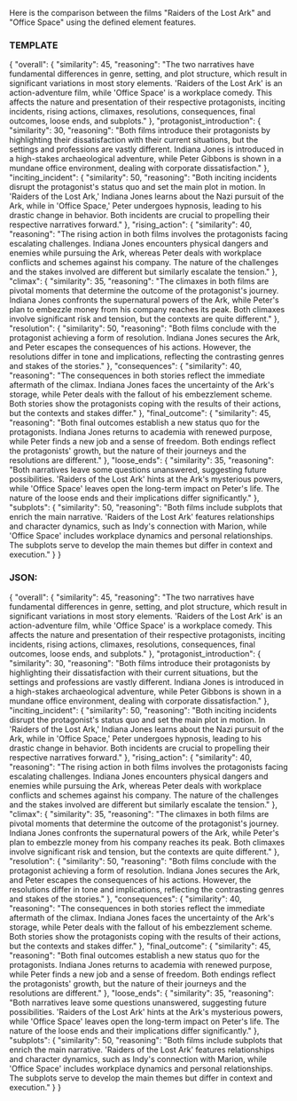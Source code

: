 Here is the comparison between the films "Raiders of the Lost Ark" and "Office Space" using the defined element features.

### TEMPLATE

{
    "overall": {
        "similarity": 45,
        "reasoning": "The two narratives have fundamental differences in genre, setting, and plot structure, which result in significant variations in most story elements. 'Raiders of the Lost Ark' is an action-adventure film, while 'Office Space' is a workplace comedy. This affects the nature and presentation of their respective protagonists, inciting incidents, rising actions, climaxes, resolutions, consequences, final outcomes, loose ends, and subplots."
    },
    "protagonist_introduction": {
        "similarity": 30,
        "reasoning": "Both films introduce their protagonists by highlighting their dissatisfaction with their current situations, but the settings and professions are vastly different. Indiana Jones is introduced in a high-stakes archaeological adventure, while Peter Gibbons is shown in a mundane office environment, dealing with corporate dissatisfaction."
    },
    "inciting_incident": {
        "similarity": 50,
        "reasoning": "Both inciting incidents disrupt the protagonist's status quo and set the main plot in motion. In 'Raiders of the Lost Ark,' Indiana Jones learns about the Nazi pursuit of the Ark, while in 'Office Space,' Peter undergoes hypnosis, leading to his drastic change in behavior. Both incidents are crucial to propelling their respective narratives forward."
    },
    "rising_action": {
        "similarity": 40,
        "reasoning": "The rising action in both films involves the protagonists facing escalating challenges. Indiana Jones encounters physical dangers and enemies while pursuing the Ark, whereas Peter deals with workplace conflicts and schemes against his company. The nature of the challenges and the stakes involved are different but similarly escalate the tension."
    },
    "climax": {
        "similarity": 35,
        "reasoning": "The climaxes in both films are pivotal moments that determine the outcome of the protagonist's journey. Indiana Jones confronts the supernatural powers of the Ark, while Peter's plan to embezzle money from his company reaches its peak. Both climaxes involve significant risk and tension, but the contexts are quite different."
    },
    "resolution": {
        "similarity": 50,
        "reasoning": "Both films conclude with the protagonist achieving a form of resolution. Indiana Jones secures the Ark, and Peter escapes the consequences of his actions. However, the resolutions differ in tone and implications, reflecting the contrasting genres and stakes of the stories."
    },
    "consequences": {
        "similarity": 40,
        "reasoning": "The consequences in both stories reflect the immediate aftermath of the climax. Indiana Jones faces the uncertainty of the Ark's storage, while Peter deals with the fallout of his embezzlement scheme. Both stories show the protagonists coping with the results of their actions, but the contexts and stakes differ."
    },
    "final_outcome": {
        "similarity": 45,
        "reasoning": "Both final outcomes establish a new status quo for the protagonists. Indiana Jones returns to academia with renewed purpose, while Peter finds a new job and a sense of freedom. Both endings reflect the protagonists' growth, but the nature of their journeys and the resolutions are different."
    },
    "loose_ends": {
        "similarity": 35,
        "reasoning": "Both narratives leave some questions unanswered, suggesting future possibilities. 'Raiders of the Lost Ark' hints at the Ark's mysterious powers, while 'Office Space' leaves open the long-term impact on Peter's life. The nature of the loose ends and their implications differ significantly."
    },
    "subplots": {
        "similarity": 50,
        "reasoning": "Both films include subplots that enrich the main narrative. 'Raiders of the Lost Ark' features relationships and character dynamics, such as Indy's connection with Marion, while 'Office Space' includes workplace dynamics and personal relationships. The subplots serve to develop the main themes but differ in context and execution."
    }
}

### JSON:

{
    "overall": {
        "similarity": 45,
        "reasoning": "The two narratives have fundamental differences in genre, setting, and plot structure, which result in significant variations in most story elements. 'Raiders of the Lost Ark' is an action-adventure film, while 'Office Space' is a workplace comedy. This affects the nature and presentation of their respective protagonists, inciting incidents, rising actions, climaxes, resolutions, consequences, final outcomes, loose ends, and subplots."
    },
    "protagonist_introduction": {
        "similarity": 30,
        "reasoning": "Both films introduce their protagonists by highlighting their dissatisfaction with their current situations, but the settings and professions are vastly different. Indiana Jones is introduced in a high-stakes archaeological adventure, while Peter Gibbons is shown in a mundane office environment, dealing with corporate dissatisfaction."
    },
    "inciting_incident": {
        "similarity": 50,
        "reasoning": "Both inciting incidents disrupt the protagonist's status quo and set the main plot in motion. In 'Raiders of the Lost Ark,' Indiana Jones learns about the Nazi pursuit of the Ark, while in 'Office Space,' Peter undergoes hypnosis, leading to his drastic change in behavior. Both incidents are crucial to propelling their respective narratives forward."
    },
    "rising_action": {
        "similarity": 40,
        "reasoning": "The rising action in both films involves the protagonists facing escalating challenges. Indiana Jones encounters physical dangers and enemies while pursuing the Ark, whereas Peter deals with workplace conflicts and schemes against his company. The nature of the challenges and the stakes involved are different but similarly escalate the tension."
    },
    "climax": {
        "similarity": 35,
        "reasoning": "The climaxes in both films are pivotal moments that determine the outcome of the protagonist's journey. Indiana Jones confronts the supernatural powers of the Ark, while Peter's plan to embezzle money from his company reaches its peak. Both climaxes involve significant risk and tension, but the contexts are quite different."
    },
    "resolution": {
        "similarity": 50,
        "reasoning": "Both films conclude with the protagonist achieving a form of resolution. Indiana Jones secures the Ark, and Peter escapes the consequences of his actions. However, the resolutions differ in tone and implications, reflecting the contrasting genres and stakes of the stories."
    },
    "consequences": {
        "similarity": 40,
        "reasoning": "The consequences in both stories reflect the immediate aftermath of the climax. Indiana Jones faces the uncertainty of the Ark's storage, while Peter deals with the fallout of his embezzlement scheme. Both stories show the protagonists coping with the results of their actions, but the contexts and stakes differ."
    },
    "final_outcome": {
        "similarity": 45,
        "reasoning": "Both final outcomes establish a new status quo for the protagonists. Indiana Jones returns to academia with renewed purpose, while Peter finds a new job and a sense of freedom. Both endings reflect the protagonists' growth, but the nature of their journeys and the resolutions are different."
    },
    "loose_ends": {
        "similarity": 35,
        "reasoning": "Both narratives leave some questions unanswered, suggesting future possibilities. 'Raiders of the Lost Ark' hints at the Ark's mysterious powers, while 'Office Space' leaves open the long-term impact on Peter's life. The nature of the loose ends and their implications differ significantly."
    },
    "subplots": {
        "similarity": 50,
        "reasoning": "Both films include subplots that enrich the main narrative. 'Raiders of the Lost Ark' features relationships and character dynamics, such as Indy's connection with Marion, while 'Office Space' includes workplace dynamics and personal relationships. The subplots serve to develop the main themes but differ in context and execution."
    }
}